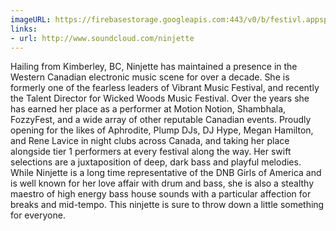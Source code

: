 ```yaml
---
imageURL: https://firebasestorage.googleapis.com:443/v0/b/festivl.appspot.com/o/userContent%2F7C8FE007-1E3B-4F1B-8377-5D1CAE6D53F7.png?alt=media&token=142aea8c-e2d5-48d5-8935-18e35f0b3b88
links:
- url: http://www.soundcloud.com/ninjette
---
```

Hailing from Kimberley, BC, Ninjette has maintained a presence in the Western Canadian electronic music scene for over a decade. She is formerly one of the fearless leaders of Vibrant Music Festival, and recently the Talent Director for Wicked Woods Music Festival. Over the years she has earned her place as a performer at Motion Notion, Shambhala, FozzyFest, and a wide array of other reputable Canadian events. Proudly opening for the likes of Aphrodite, Plump DJs, DJ Hype, Megan Hamilton, and Rene Lavice in night clubs across Canada, and taking her place alongside tier 1 performers at every festival along the way. Her swift selections are a juxtaposition of deep, dark bass and playful melodies. While Ninjette is a long time representative of the DNB Girls of America and is well known for her love affair with drum and bass, she is also a stealthy maestro of high energy bass house sounds with a particular affection for breaks and mid-tempo. This ninjette is sure to throw down a little something for everyone. 